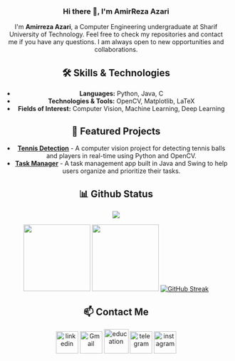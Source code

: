<div align="center">

### Hi there 👋, I'm AmirReza Azari
I'm **Amirreza Azari**, a Computer Engineering undergraduate at Sharif University of Technology. Feel free to check my repositories and contact me if you have any questions. I am always open to new opportunities and collaborations.

## 🛠️ Skills & Technologies
- **Languages:** Python, Java, C
- **Technologies & Tools:** OpenCV, Matplotlib, LaTeX
- **Fields of Interest:** Computer Vision, Machine Learning, Deep Learning

## 🚀 Featured Projects

- [**Tennis Detection**](https://github.com/Amirreza81/Tennis-3DVision-Project) - A computer vision project for detecting tennis balls and players in real-time using Python and OpenCV.
- [**Task Manager**](https://github.com/Amirreza81/Task-Management-App) - A task management app built in Java and Swing to help users organize and prioritize their tasks.

## 📊 Github Status

<td colspan=2 align = "center">
  <img src="http://github-profile-summary-cards.vercel.app/api/cards/profile-details?username=Amirreza81&theme=merko" />
</td>

<p align="center">
  <img height="150px" width="auto" src ="https://github-readme-stats.vercel.app/api?username=Amirreza81&show_icons=true&count_private=true&theme=merko&hide_border=true&hide=issues,contribs&bg_color=00000000">
  <img height="150px" width="auto" src ="https://github-readme-stats.vercel.app/api/top-langs/?username=Amirreza81&layout=compact&hide_border=true&theme=merko&bg_color=00000000&langs_count=8&hide=jupyter%20notebook,tex,css,php">
  <a href="https://git.io/streak-stats"><img src="https://github-readme-streak-stats.herokuapp.com?user=Amirreza81&theme=merko" alt="GitHub Streak" /></a>
  <br>
</p>

## 📫 Contact Me

<a href="https://www.linkedin.com/in/amirreza-azari-2b3a13229/"><img width="50" height="50" src="https://img.icons8.com/ios-filled/50/linkedin.png" alt="linkedin"/></a>
<a href="mailto:amirrezaazari1381@gmail.com"><img width="50" height="50" src="https://img.icons8.com/ios-filled/50/gmail-new.png" alt="Gmail"/></a>
<a href="mailto:amirrrr.azariii123@sharif.edu"><img width="55" height="55" src="https://img.icons8.com/glyph-neue/64/education.png" alt="education"/></a>
<a href="https://t.me/AmirRezaAzarii"><img width="50" height="50" src="https://img.icons8.com/ios-filled/50/telegram.png" alt="telegram"/></a>
<a href="https://www.instagram.com/amirrezaazari_/"><img width="50" height="50" src="https://img.icons8.com/ios-filled/50/instagram-new--v1.png" alt="instagram"/></a>

</div>
